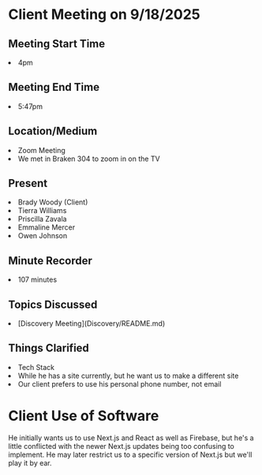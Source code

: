 <h1>Client Meeting on 9/18/2025</h1>

<h2>Meeting Start Time</h2>
<li>4pm</li>

<h2>Meeting End Time</h2>
<li>5:47pm</li>

<h2>Location/Medium</h2>
<li>Zoom Meeting</li>
<li>We met in Braken 304 to zoom in on the TV</li>

<h2>Present</h2>
<li>Brady Woody (Client)</li>
<li>Tierra Williams</li>
<li>Priscilla Zavala</li>
<li>Emmaline Mercer</li>
<li>Owen Johnson</li>

<h2>Minute Recorder</h2>
<li>107 minutes</li>

<h2>Topics Discussed</h2>
<li>
  [Discovery Meeting](Discovery/README.md)
</li>

<h2>Things Clarified</h2>
<li>Tech Stack</li>
<li>While he has a site currently, but he want us to make a different site</li>
<li>Our client prefers to use his personal phone number, not email</li>

<h1>Client Use of Software</h1>
He initially wants us to use Next.js and React as well as Firebase, but he's a little conflicted with the newer Next.js updates being too confusing to implement. He may later restrict us to a specific version of Next.js but we'll play it by ear.

